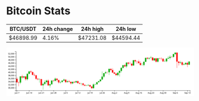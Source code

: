 # Bitcoin Stats

BTC/USDT|24h change|24h high|24h low|
|---|---|---|---|
|$46898.99|4.16%|$47231.08|$44594.44|

<img src="./chart.svg">

